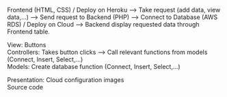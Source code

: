 Frontend (HTML, CSS) / Deploy on Heroku			-->			Take request (add data, view data,...)			-->			Send request to Backend (PHP)
-->     Connect to Database (AWS RDS) / Deploy on Cloud     --> Backend display requested data through Frontend table.


View: Buttons \
Controllers: Takes button clicks --> Call relevant functions from models (Connect, Insert, Select,...) \
Models: Create database function (Connect, Insert, Select,...)



Presentation:
Cloud configuration images \
Source code
